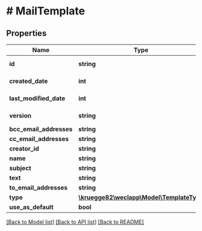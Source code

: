 # # MailTemplate

## Properties

Name | Type | Description | Notes
------------ | ------------- | ------------- | -------------
**id** | **string** |  | [optional] [readonly]
**created_date** | **int** |  | [optional] [readonly]
**last_modified_date** | **int** |  | [optional] [readonly]
**version** | **string** |  | [optional] [readonly]
**bcc_email_addresses** | **string** |  | [optional]
**cc_email_addresses** | **string** |  | [optional]
**creator_id** | **string** |  | [optional]
**name** | **string** |  | [optional]
**subject** | **string** |  | [optional]
**text** | **string** |  | [optional]
**to_email_addresses** | **string** |  | [optional]
**type** | [**\kruegge82\weclapp\Model\TemplateType**](TemplateType.md) |  | [optional]
**use_as_default** | **bool** |  | [optional]

[[Back to Model list]](../../README.md#models) [[Back to API list]](../../README.md#endpoints) [[Back to README]](../../README.md)
